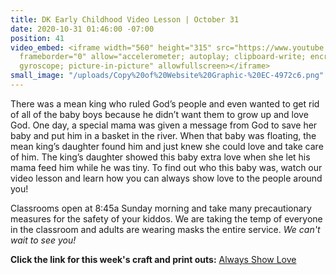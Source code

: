 ```yaml
---
title: DK Early Childhood Video Lesson | October 31
date: 2020-10-31 01:46:00 -07:00
position: 41
video_embed: <iframe width="560" height="315" src="https://www.youtube.com/embed/DWSYBUqlpWo"
  frameborder="0" allow="accelerometer; autoplay; clipboard-write; encrypted-media;
  gyroscope; picture-in-picture" allowfullscreen></iframe>
small_image: "/uploads/Copy%20of%20Website%20Graphic-%20EC-4972c6.png"
---
```


There was a mean king who ruled God’s people and even wanted to get rid of all of the baby boys because he didn’t want them to grow up and love God. One day, a special mama was given a message from God to save her baby and put him in a basket in the river. When that baby was floating, the mean king’s daughter found him and just knew she could love and take care of him. The king’s daughter showed this baby extra love when she let his mama feed him while he was tiny. To find out who this baby was, watch our video lesson and learn how you can always show love to the people around you!

Classrooms open at 8:45a Sunday morning and take many precautionary measures for the safety of your kiddos. We are taking the temp of everyone in the classroom and adults are wearing masks the entire service. *We can't wait to see you!*

**Click the link for this week's craft and print outs:**
[Always Show Love](https://drive.google.com/file/d/1eYxmRGJRjdMJ3f4igflKTlTuCZVjBuIJ/view?usp=sharing)